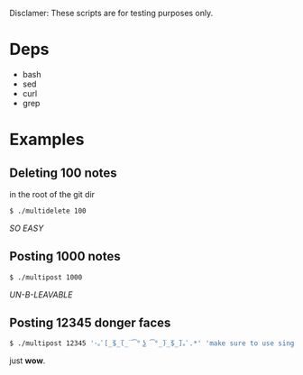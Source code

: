 Disclamer: These scripts are for testing purposes only.

Deps
========
- bash
- sed
- curl
- grep

Examples
======

Deleting 100 notes
----
in the root of the git dir

```bash
$ ./multidelete 100
```
*SO EASY*

Posting 1000 notes
---

```bash
$ ./multipost 1000
```

*UN-B-LEAVABLE*

Posting 12345 donger faces
----

```bash
$ ./multipost 12345 '･｡ﾟ[̲̅$̲̅(̲̅ ͡° ͜ʖ ͡°̲̅)̲̅$̲̅]｡ﾟ.*' 'make sure to use single quotes around params with spaces'
```

just **wow**.

